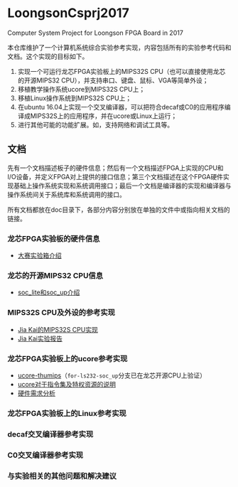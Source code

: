 # LoongsonCsprj2017
Computer System Project for Loongson FPGA Board in 2017

本仓库维护了一个计算机系统综合实验参考实现，内容包括所有的实验参考代码和文档。这个实现的目标如下。

1. 实现一个可运行龙芯FPGA实验板上的MIPS32S CPU（也可以直接使用龙芯的开源MIPS32 CPU），并支持串口、键盘、鼠标、VGA等简单外设；
2. 移植教学操作系统ucore到MIPS32S CPU上；
3. 移植Linux操作系统到MIPS32S CPU上；
3. 在ubuntu 16.04上实现一个交叉编译器，可以把符合decaf或C0的应用程序编译成MIPS32S上的应用程序，并在ucore或Linux上运行；
4. 进行其他可能的功能扩展。如，支持网络和调试工具等。

## 文档

先有一个文档描述板子的硬件信息；然后有一个文档描述FPGA上实现的CPU和I/O设备，并定义FPGA对上提供的接口信息；第三个文档描述在这个FPGA硬件实现基础上操作系统实现和系统调用接口；最后一个文档是编译器的实现和编译器与操作系统间关于系统库和系统调用的接口。

所有文档都放在doc目录下，各部分内容分别放在单独的文件中或指向相关文档的链接。

### 龙芯FPGA实验板的硬件信息

* [大赛实验箱介绍](/doc/大赛实验箱介绍_v1.00.pdf)

### 龙芯的开源MIPS32 CPU信息

* [soc_lite和soc_up介绍](/doc/soc_lite和soc_up介绍_v0.01.pdf)

### MIPS32S CPU及外设的参考实现

* [Jia Kai的MIPS32S CPU实现](https://git.net9.org/armcpu-devteam/armcpu)
* [Jia Kai实验报告](/doc/jiakai_report.pdf)

### 龙芯FPGA实验板上的ucore参考实现

* [ucore-thumips](https://github.com/z4yx/ucore-thumips/tree/for-ls232-soc_up)（`for-ls232-soc_up`分支已在龙芯开源CPU上验证）
* [ucore对于指令集及特权资源的说明](/doc/ucore_thumips.pdf)
* [硬件需求分析](/doc/ucore_requirements.pdf)

### 龙芯FPGA实验板上的Linux参考实现

### decaf交叉编译器参考实现

### C0交叉编译器参考实现

### 与实验相关的其他问题和解决建议


